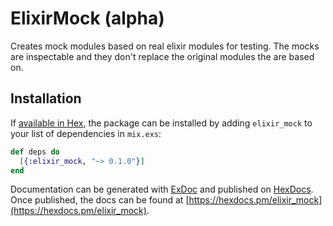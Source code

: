 # ElixirMock (alpha)

Creates mock modules based on real elixir modules for testing. The mocks are inspectable and they don't replace
the original modules the are based on.

## Installation

If [available in Hex](https://hex.pm/docs/publish), the package can be installed
by adding `elixir_mock` to your list of dependencies in `mix.exs`:

```elixir
def deps do
  [{:elixir_mock, "~> 0.1.0"}]
end
```

Documentation can be generated with [ExDoc](https://github.com/elixir-lang/ex_doc)
and published on [HexDocs](https://hexdocs.pm). Once published, the docs can
be found at [https://hexdocs.pm/elixir_mock](https://hexdocs.pm/elixir_mock).

